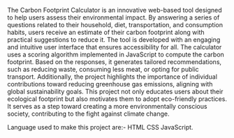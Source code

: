 The Carbon Footprint Calculator is an innovative web-based tool designed to help users assess their environmental impact. By answering a series of questions related to their household, diet, transportation, and consumption habits, users receive an estimate of their carbon footprint along with practical suggestions to reduce it. The tool is developed with an engaging and intuitive user interface that ensures accessibility for all.
The calculator uses a scoring algorithm implemented in JavaScript to compute the carbon footprint. Based on the responses, it generates tailored recommendations, such as reducing waste, consuming less meat, or opting for public transport. Additionally, the project highlights the importance of individual contributions toward reducing greenhouse gas emissions, aligning with global sustainability goals.
This project not only educates users about their ecological footprint but also motivates them to adopt eco-friendly practices. It serves as a step toward creating a more environmentally conscious society, contributing to the fight against climate change.

 Language used to make this project are:-
 HTML
 CSS
 JavaScript.

